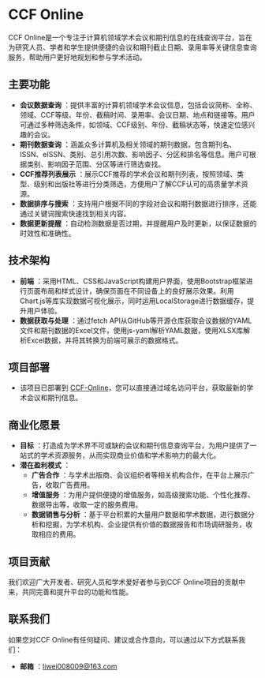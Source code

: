 # CCF Online

CCF Online是一个专注于计算机领域学术会议和期刊信息的在线查询平台，旨在为研究人员、学者和学生提供便捷的会议和期刊截止日期、录用率等关键信息查询服务，帮助用户更好地规划和参与学术活动。

## 主要功能

- **会议数据查询** ：提供丰富的计算机领域学术会议信息，包括会议简称、全称、领域、CCF等级、年份、截稿时间、录用率、会议日期、地点和链接等。用户可通过多种筛选条件，如领域、CCF级别、年份、截稿状态等，快速定位感兴趣的会议。
- **期刊数据查询** ：涵盖众多计算机及相关领域的期刊数据，包含期刊名、ISSN、eISSN、类别、总引用次数、影响因子、分区和排名等信息。用户可根据类别、影响因子范围、分区等进行筛选查找。
- **CCF推荐列表展示** ：展示CCF推荐的学术会议和期刊列表，按照领域、类型、级别和出版社等进行分类筛选，方便用户了解CCF认可的高质量学术资源。
- **数据排序与搜索** ：支持用户根据不同的字段对会议和期刊数据进行排序，还能通过关键词搜索快速找到相关内容。
- **数据更新提醒** ：自动检测数据是否过期，并提醒用户及时更新，以保证数据的时效性和准确性。

## 技术架构

- **前端** ：采用HTML、CSS和JavaScript构建用户界面，使用Bootstrap框架进行页面布局和样式设计，确保页面在不同设备上的良好展示效果。利用Chart.js等库实现数据可视化展示，同时运用LocalStorage进行数据缓存，提升用户体验。
- **数据获取与处理** ：通过fetch API从GitHub等开源仓库获取会议数据的YAML文件和期刊数据的Excel文件，使用js-yaml解析YAML数据，使用XLSX库解析Excel数据，并将其转换为前端可展示的数据格式。

## 项目部署

- 该项目已部署到 [CCF-Online](https://www.weili.space/CCF/)，您可以直接通过域名访问平台，获取最新的学术会议和期刊信息。

## 商业化愿景

- **目标** ：打造成为学术界不可或缺的会议和期刊信息查询平台，为用户提供了一站式的学术资源服务，从而实现商业价值和学术影响力的最大化。
- **潜在盈利模式** ：
  - **广告合作** ：与学术出版商、会议组织者等相关机构合作，在平台上展示广告，收取广告费用。
  - **增值服务** ：为用户提供便捷的增值服务，如高级搜索功能、个性化推荐、数据导出等，收取一定的服务费用。
  - **数据销售与分析** ：基于平台积累的大量用户数据和学术数据，进行数据分析和挖掘，为学术机构、企业提供有价值的数据报告和市场调研服务，收取相应的费用。

## 项目贡献

我们欢迎广大开发者、研究人员和学术爱好者参与到CCF Online项目的贡献中来，共同完善和提升平台的功能和性能。

## 联系我们

如果您对CCF Online有任何疑问、建议或合作意向，可以通过以下方式联系我们：

- **邮箱** ：liwei008009@163.com
